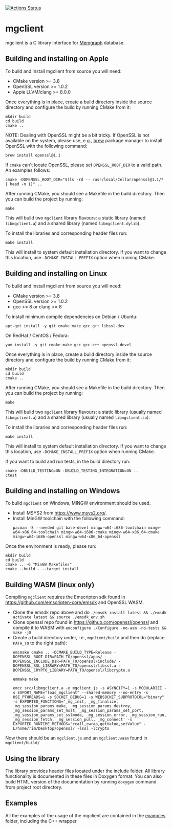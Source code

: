 [![Actions Status](https://github.com/memgraph/mgclient/workflows/CI/badge.svg)](https://github.com/memgraph/mgclient/actions)

# mgclient

mgclient is a C library interface for [Memgraph](https://www.memgraph.com)
database.

## Building and installing on Apple

To build and install mgclient from source you will need:
   - CMake version >= 3.8
   - OpenSSL version >= 1.0.2
   - Apple LLVM/clang >= 8.0.0

Once everything is in place, create a build directory inside the source
directory and configure the build by running CMake from it:

```
mkdir build
cd build
cmake ..
```

NOTE: Dealing with OpenSSL might be a bit tricky. If OpenSSL is not available
on the system, please use, e.g., [brew](https://brew.sh/) package manager to
install OpenSSL with the following command:

```
brew install openssl@1.1
```

If `cmake` can't locate OpenSSL, please set `OPENSSL_ROOT_DIR` to a valid path.
An examples follows:

```
cmake -DOPENSSL_ROOT_DIR="$(ls -rd -- /usr/local/Cellar/openssl@1.1/* | head -n 1)" ..
```

After running CMake, you should see a Makefile in the build directory. Then you
can build the project by running:

```
make
```

This will build two `mgclient` library flavours: a static library (named
`libmgclient.a`) and a shared library (named `libmgclient.dylib`).

To install the libraries and corresponding header files run:

```
make install
```

This will install to system default installation directory. If you want to
change this location, use `-DCMAKE_INSTALL_PREFIX` option when running CMake.

## Building and installing on Linux

To build and install mgclient from source you will need:
   - CMake version >= 3.8
   - OpenSSL version >= 1.0.2
   - gcc >= 8 or clang >= 8

To install minimum compile dependencies on Debian / Ubuntu:

```
apt-get install -y git cmake make gcc g++ libssl-dev
```

On RedHat / CentOS / Fedora:

```
yum install -y git cmake make gcc gcc-c++ openssl-devel
```

Once everything is in place, create a build directory inside the source
directory and configure the build by running CMake from it:

```
mkdir build
cd build
cmake ..
```

After running CMake, you should see a Makefile in the build directory. Then you
can build the project by running:

```
make
```

This will build two `mgclient` library flavours: a static library (usually
named `libmgclient.a`) and a shared library (usually named `libmgclient.so`).

To install the libraries and corresponding header files run:

```
make install
```

This will install to system default installation directory. If you want to
change this location, use `-DCMAKE_INSTALL_PREFIX` option when running CMake.

If you want to build and run tests, in the build directory run:

```
cmake -DBUILD_TESTING=ON -DBUILD_TESTING_INTEGRATION=ON ..
ctest
```

## Building and installing on Windows

To build `mgclient` on Windows, MINGW environment should be used.
   - Install MSYS2 from https://www.msys2.org/.
   - Install MinGW toolchain with the following command:
     ```
     pacman -S --needed git base-devel mingw-w64-i686-toolchain mingw-w64-x86_64-toolchain mingw-w64-i686-cmake mingw-w64-x86_64-cmake mingw-w64-i686-openssl mingw-w64-x86_64-openssl
     ```

Once the environment is ready, please run:

```
mkdir build
cd build
cmake .. -G "MinGW Makefiles"
cmake --build . --target install
```
## Building WASM (linux only)
Compiling `mgclient` requires the Emscripten sdk found in https://github.com/emscripten-core/emsdk and OpenSSL WASM.
  - Clone the emsdk repo above and do `./emsdk install latest && ./emsdk activate latest && source ./emsdk_env.sh`
  - Clone openssl repo found in https://github.com/openssl/openssl and compile it to WASM with `emconfigure ./Configure -no-asm -no-tests && make -j8`
  - Create a build directory under, i.e., `mgclient/build` and then do (replace `PATH_TO` to the right path):
    ```
    emcmake cmake .. -DCMAKE_BUILD_TYPE=Release -DOPENSSL_ROOT_DIR=PATH_TO/openssl/apps/ -DOPENSSL_INCLUDE_DIR=PATH_TO/openssl/include/ -DOPENSSL_SSL_LIBRARY=PATH_TO/openssl/libssl.a -DOPENSSL_CRYPTO_LIBRARY=PATH_TO/openssl/libcrypto.a

    emmake make

    emcc src/libmgclient.a -o mgclient.js -s ASYNCIFY=1 -s MODULARIZE -s EXPORT_NAME="load_mgclient" --shared-memory --no-entry -s USE_PTHREADS=1 -s SOCKET_DEBUG=1 -s WEBSOCKET_SUBPROTOCOL="binary" -s EXPORTED_FUNCTIONS='_mg_init, _mg_finalize, _mg_session_params_make, _mg_session_params_destroy, _mg_session_params_set_host, _mg_session_params_set_port, _mg_session_params_set_sslmode, _mg_session_error, _mg_session_run, _mg_session_fetch, _mg_session_pull, _mg_connect' -s EXPORTED_RUNTIME_METHODS="ccall,cwrap,getValue,setValue" -L/home/rim/Desktop/openssl/ -lssl -lcrypto

    ```
Now there should be an `mgclient.js` and an `mgclient.wasm` found in `mgclient/build/`

## Using the library

The library provides header files located under the include folder. All library
functionality is documented in these files in Doxygen format. You can also
build HTML version of the documentation by running `doxygen` command from
project root directory.

## Examples

All the examples of the usage of the mgclient are contained in the
[examples](examples) folder, including the C++ wrapper.

